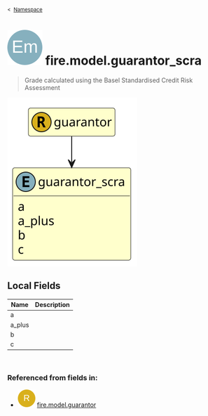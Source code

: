 <sub>&lt;&nbsp; [Namespace](index.md)</sub>
# <img src='images/enumType-lg.svg'/> fire.model.guarantor_scra
>  
>Grade calculated using the Basel Standardised Credit Risk Assessment
> 
<img src='images/fire.model.guarantor_scra.svg'/>


## Local Fields


| Name        | Description |
| ----------- | ----------- |
| a |   |
| a_plus |   |
| b |   |
| c |   |

<br/>

### Referenced from fields in:
- <img src='images/recordType.svg'/> [fire.model.guarantor](UDT-fire.model.guarantor.md)
